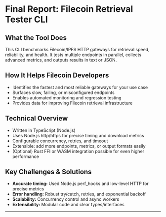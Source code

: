 # Final Report: Filecoin Retrieval Tester CLI

## What the Tool Does

This CLI benchmarks Filecoin/IPFS HTTP gateways for retrieval speed, reliability, and health. It tests multiple endpoints in parallel, collects advanced metrics, and outputs results in text or JSON.

## How It Helps Filecoin Developers

- Identifies the fastest and most reliable gateways for your use case
- Surfaces slow, failing, or misconfigured endpoints
- Enables automated monitoring and regression testing
- Provides data for improving Filecoin retrieval infrastructure

## Technical Overview

- Written in TypeScript (Node.js)
- Uses Node.js http/https for precise timing and download metrics
- Configurable concurrency, retries, and timeout
- Extensible: add more endpoints, metrics, or output formats easily
- (Optional) Rust FFI or WASM integration possible for even higher performance

## Key Challenges & Solutions

- **Accurate timing:** Used Node.js perf_hooks and low-level HTTP for precise metrics
- **Error handling:** Robust try/catch, retries, and exponential backoff
- **Scalability:** Concurrency control and async workers
- **Extensibility:** Modular code and clear types/interfaces

---
